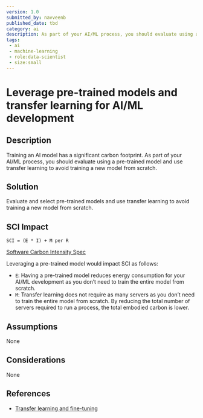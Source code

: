```yaml
---
version: 1.0
submitted_by: navveenb
published_date: tbd
category: ai
description: As part of your AI/ML process, you should evaluate using a pre-trained model and use transfer learning to avoid training a new model from scratch.
tags: 
 - ai
 - machine-learning
 - role:data-scientist
 - size:small
---
```


# Leverage pre-trained models and transfer learning for AI/ML development 

## Description
Training an AI model has a significant carbon footprint. As part of your AI/ML process, you should evaluate using a pre-trained model and use transfer learning to avoid training a new model from scratch. 


## Solution
Evaluate and select pre-trained models and use transfer learning to avoid training a new model from scratch. 

## SCI Impact
`SCI = (E * I) + M per R`

[Software Carbon Intensity Spec](https://grnsft.org/sci)

Leveraging a pre-trained model would impact SCI as follows:
- `E`: Having a pre-trained model reduces energy consumption for your AI/ML development as you don’t need to train the entire model from scratch.
- `M`: Transfer learning does not require as many servers as you don’t need to train the entire model from scratch. By reducing the total number of servers required to run a process, the total embodied carbon is lower.

## Assumptions
None 

## Considerations
None

## References
- [Transfer learning and fine-tuning](https://www.tensorflow.org/tutorials/images/transfer_learning)
